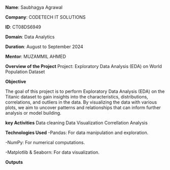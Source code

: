 **Name**: Saubhagya Agrawal

**Company**: CODETECH IT SOLUTIONS

**ID**: CT08DS6949

**Domain**: Data Analytics

**Duration**: August to September 2024

**Mentor**: MUZAMMIL AHMED

**Overview of the Project**
Project: Exploratory Data Analysis (EDA) on World Population Dataset

**Objective**

The goal of this project is to perform Exploratory Data Analysis (EDA) on the Titanic dataset to gain insights into the characteristics, distributions, correlations, and outliers in the data. By visualizing the data with various plots, we aim to uncover patterns and relationships that can inform further analysis or model building.

**key Activities**
Data cleaning
Data Visualization
Correllation Analysis

**Technologies Used**
-Pandas: For data manipulation and exploration.

-NumPy: For numerical computations. 

-Matplotlib & Seaborn: For data visualization.

**Outputs**

